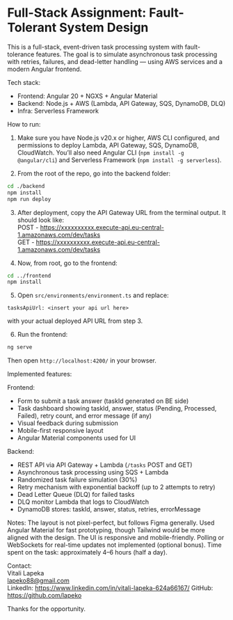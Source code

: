 # Full-Stack Assignment: Fault-Tolerant System Design

This is a full-stack, event-driven task processing system with fault-tolerance features. The goal is to simulate asynchronous task processing with retries, failures, and dead-letter handling — using AWS services and a modern Angular frontend.

Tech stack:
- Frontend: Angular 20 + NGXS + Angular Material
- Backend: Node.js + AWS (Lambda, API Gateway, SQS, DynamoDB, DLQ)
- Infra: Serverless Framework

How to run:

1) Make sure you have Node.js v20.x or higher, AWS CLI configured, and permissions to deploy Lambda, API Gateway, SQS, DynamoDB, CloudWatch. You’ll also need Angular CLI (`npm install -g @angular/cli`) and Serverless Framework (`npm install -g serverless`).

2) From the root of the repo, go into the backend folder:

``` bash
cd ./backend  
npm install  
npm run deploy
```

3) After deployment, copy the API Gateway URL from the terminal output. It should look like:  
POST - https://xxxxxxxxxx.execute-api.eu-central-1.amazonaws.com/dev/tasks  
GET  - https://xxxxxxxxxx.execute-api.eu-central-1.amazonaws.com/dev/tasks  

4) Now, from root, go to the frontend:

``` bash
cd ../frontend  
npm install
```

5) Open `src/environments/environment.ts` and replace:

``tasksApiUrl: <insert your api url here>``

with your actual deployed API URL from step 3.

6) Run the frontend:

``` bash
ng serve
```  

Then open `http://localhost:4200/` in your browser.

Implemented features:

Frontend:
- Form to submit a task answer (taskId generated on BE side)
- Task dashboard showing taskId, answer, status (Pending, Processed, Failed), retry count, and error message (if any)
- Visual feedback during submission
- Mobile-first responsive layout
- Angular Material components used for UI

Backend:
- REST API via API Gateway + Lambda (`/tasks` POST and GET)
- Asynchronous task processing using SQS + Lambda
- Randomized task failure simulation (30%)
- Retry mechanism with exponential backoff (up to 2 attempts to retry)
- Dead Letter Queue (DLQ) for failed tasks
- DLQ monitor Lambda that logs to CloudWatch
- DynamoDB stores: taskId, answer, status, retries, errorMessage

Notes:
The layout is not pixel-perfect, but follows Figma generally. Used Angular Material for fast prototyping, though Tailwind would be more aligned with the design. The UI is responsive and mobile-friendly. Polling or WebSockets for real-time updates not implemented (optional bonus). Time spent on the task: approximately 4–6 hours (half a day).

Contact:  
Vitali Lapeka  
lapeko88@gmail.com  
LinkedIn: https://www.linkedin.com/in/vitali-lapeka-624a66167/
GitHub: https://github.com/lapeko

Thanks for the opportunity.
